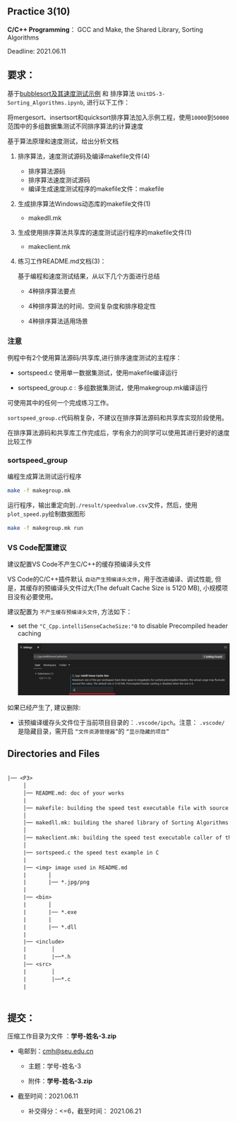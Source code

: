 
## Practice 3(10)

**C/C++ Programming**： GCC and Make, the Shared Library, Sorting Algorithms

Deadline: 2021.06.11

## 要求：

基于[bubblesort及其速度测试示例](./demo_p3/) 和 排序算法 `UnitDS-3-Sorting_Algorithms.ipynb`, 进行以下工作：

将mergesort、insertsort和quicksort排序算法加入示例工程，使用`10000`到`50000`范围中的多组数据集测试不同排序算法的计算速度

基于算法原理和速度测试，给出分析文档

1. 排序算法，速度测试源码及编译makefile文件(4)
   
   * 排序算法源码
   * 排序算法速度测试源码
   * 编译生成速度测试程序的makefile文件：makefile
  
2. 生成排序算法Windows动态库的makefile文件(1)
 
   * makedll.mk

3. 生成使用排序算法共享库的速度测试运行程序的makefile文件(1)
 
   * makeclient.mk

4. 练习工作README.md文档(3)：
 
    基于编程和速度测试结果，从以下几个方面进行总结

   * 4种排序算法要点

   * 4种排序算法的时间、空间复杂度和排序稳定性

   * 4种排序算法适用场景

### 注意

例程中有2个使用算法源码/共享库,进行排序速度测试的主程序：

* sortspeed.c 使用单一数据集测试，使用makefile编译运行

* sortspeed_group.c : 多组数据集测试，使用makegroup.mk编译运行
 
可使用其中的任何一个完成练习工作。

`sortspeed_group.c`代码稍复杂，不建议在排序算法源码和共享库实现阶段使用。

在排序算法源码和共享库工作完成后，学有余力的同学可以使用其进行更好的速度比较工作 

### sortspeed_group

编程生成算法测试运行程序

```bash
make -f makegroup.mk
```

运行程序，输出重定向到`./result/speedvalue.csv`文件，然后，使用`plot_speed.py`绘制数据图形

```bash
make -f makegroup.mk run
```
    
###  VS Code配置建议

建议配置VS Code不产生C/C++的缓存预编译头文件
 
VS Code的C/C++插件默认 `自动产生预编译头文件`，用于改进编译、调试性能, 但是，其缓存的预编译头文件过大(The defualt Cache Size is 5120 MB), 小规模项目没有必要使用。

建议配置为 `不产生缓存预编译头文件`, 方法如下：

* set the `"C_Cpp.intelliSenseCacheSize:"0` to disable Precompiled header caching   

   ![vscode_pch_cache](./img/vscode_pch_cache.jpg)
 
如果已经产生了, 建议删除:

* 该预编译缓存头文件位于当前项目目录的：`.vscode/ipch`。注意： `.vscode/`是隐藏目录，需开启 `“文件资源管理器”`的  `“显示隐藏的项目”`

## Directories and Files

```txt
 
|── <P3>
     │ 
     │── README.md: doc of your works
     | 
     │── makefile: building the speed test executable file with source code of Sorting Algorithms
     │ 
     │── makedll.mk: building the shared library of Sorting Algorithms
     │               
     │── makeclient.mk: building the speed test executable caller of the shared library of Sorting Algorithms
     │
     |── sortspeed.c the speed test example in C
     |
     |── <img> image used in README.md  
     |       │
     |       |── *.jpg/png
     |
     |── <bin>
     |       │
     |       |── *.exe
     |       |     
     |       |── *.dll
     |
     |── <include> 
     |        │
     |        |──*.h     
     |── <src> 
     |        │
     |        |──*.c     
     |
                         
```  

## 提交：

压缩工作目录为文件 ：**学号-姓名-3.zip**

* 电邮到：cmh@seu.edu.cn 
    
  * 主题：学号-姓名-3
    
  * 附件：**学号-姓名-3.zip**

* 截至时间：2021.06.11

   * 补交得分：<=6，截至时间： 2021.06.21

